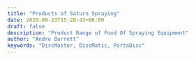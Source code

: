 ```yaml
---
title: "Products of Saturn Spraying"
date: 2020-09-23T15:28:43+06:00
draft: false
description: "Product Range of Food Of Spraying Equipment"
author: "Andre Barrett"
keywords: "DiscMaster, DiscMatic, PortaDisc"
---
```

